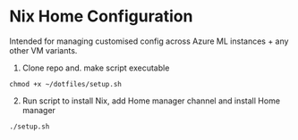 # Nix Home Configuration 

Intended for managing customised config across Azure ML instances + any other VM variants. 

1. Clone repo and. make script executable

`` chmod +x ~/dotfiles/setup.sh ``

2. Run script to install Nix, add Home manager channel and install Home manager

`` ./setup.sh ``